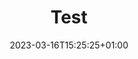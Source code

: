 ---
title: "Test"
date: 2023-03-16T15:25:25+01:00
draft: false
weight: 3
album_thumbnail: "images/image_6.jpg"
---